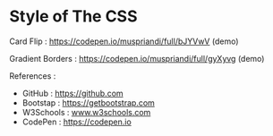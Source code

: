 # Style of The CSS

Card Flip : https://codepen.io/muspriandi/full/bJYVwV (demo)

Gradient Borders : https://codepen.io/muspriandi/full/gyXyvg (demo) 


References :
  - GitHub : https://github.com
  - Bootstap : https://getbootstrap.com
  - W3Schools : www.w3schools.com
  - CodePen : https://codepen.io
